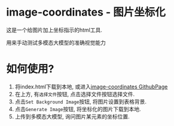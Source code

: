 # image-coordinates - 图片坐标化

这是一个给图片加上坐标指示的html工具.

用来手动测试多模态大模型的准确视觉能力

# 如何使用?

1. 将index.html下载到本地, 或进入[image-coordinates GithubPage](https://w0fv1.github.io/image-coordinates/)
2. 在上方, 有`选择文件`按钮, 点击选择文件按钮选择文件.
3. 点击`Set Background Image`按钮, 将图片设置到表格背景.
4. 点击`Generate Image`按钮, 将坐标化的图片下载到本地.
5. 上传到多模态大模型, 询问图片某元素的坐标位置.
